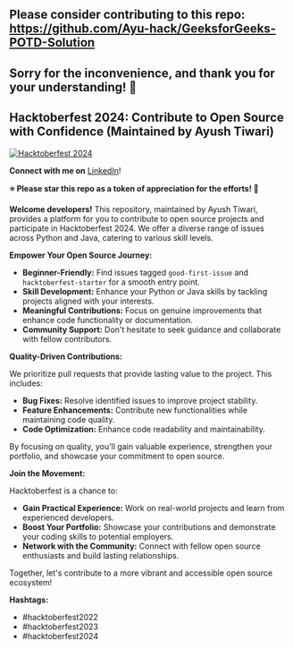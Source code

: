 ## Please consider contributing to this repo: https://github.com/Ayu-hack/GeeksforGeeks-POTD-Solution
## **Sorry for the inconvenience, and thank you for your understanding! 🙏**


## Hacktoberfest 2024: Contribute to Open Source with Confidence (Maintained by Ayush Tiwari)

[![Hacktoberfest 2024](https://img.shields.io/badge/Hacktoberfest-2024-ff6f00?style=flat-square&logo=hacktoberfest&logoColor=white&labelColor=000000)](https://hacktoberfest.digitalocean.com/)

**Connect with me on** [LinkedIn](https://www.linkedin.com/in/ayush-tiwari02)!


**⭐ Please star this repo as a token of appreciation for the efforts! 🙌**


**Welcome developers!** This repository, maintained by Ayush Tiwari, provides a platform for you to contribute to open source projects and participate in Hacktoberfest 2024. We offer a diverse range of issues across Python and Java, catering to various skill levels. 

**Empower Your Open Source Journey:**

* **Beginner-Friendly:** Find issues tagged `good-first-issue` and `hacktoberfest-starter` for a smooth entry point. 
* **Skill Development:** Enhance your Python or Java skills by tackling projects aligned with your interests.
* **Meaningful Contributions:** Focus on genuine improvements that enhance code functionality or documentation.
* **Community Support:** Don't hesitate to seek guidance and collaborate with fellow contributors.

**Quality-Driven Contributions:**

We prioritize pull requests that provide lasting value to the project. This includes:

* **Bug Fixes:** Resolve identified issues to improve project stability.
* **Feature Enhancements:** Contribute new functionalities while maintaining code quality.
* **Code Optimization:** Enhance code readability and maintainability.

By focusing on quality, you'll gain valuable experience, strengthen your portfolio, and showcase your commitment to open source.

**Join the Movement:**

Hacktoberfest is a chance to:

* **Gain Practical Experience:** Work on real-world projects and learn from experienced developers.
* **Boost Your Portfolio:** Showcase your contributions and demonstrate your coding skills to potential employers.
* **Network with the Community:** Connect with fellow open source enthusiasts and build lasting relationships.

Together, let's contribute to a more vibrant and accessible open source ecosystem!

**Hashtags:**

* #hacktoberfest2022
* #hacktoberfest2023
* #hacktoberfest2024

